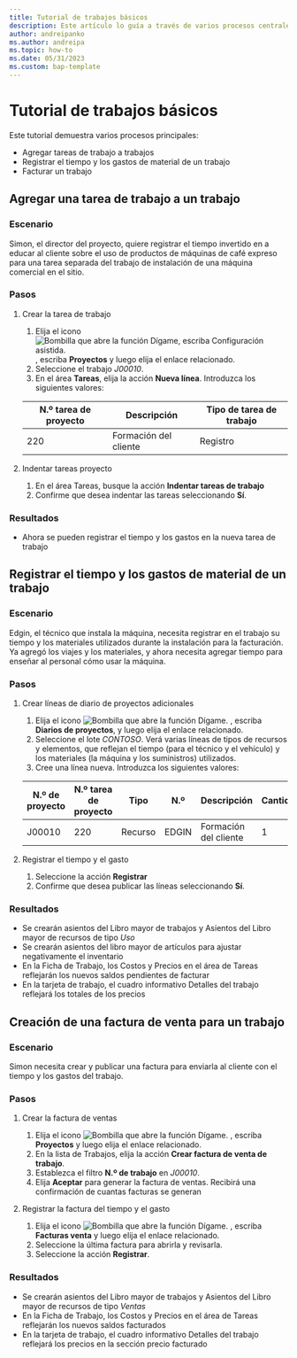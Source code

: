 ```yaml
---
title: Tutorial de trabajos básicos
description: Este artículo lo guía a través de varios procesos centrales en la gestión de proyectos.
author: andreipanko
ms.author: andreipa
ms.topic: how-to
ms.date: 05/31/2023
ms.custom: bap-template
---
```

# Tutorial de trabajos básicos

Este tutorial demuestra varios procesos principales:

- Agregar tareas de trabajo a trabajos
- Registrar el tiempo y los gastos de material de un trabajo
- Facturar un trabajo

## Agregar una tarea de trabajo a un trabajo

### Escenario  

Simon, el director del proyecto, quiere registrar el tiempo invertido en a educar al cliente sobre el uso de productos de máquinas de café expreso para una tarea separada del trabajo de instalación de una máquina comercial en el sitio.

### Pasos

1. Crear la tarea de trabajo  

    1. Elija el icono ![Bombilla que abre la función Dígame, escriba Configuración asistida.](../../media/ui-search/search_small.png "Dígame qué desea hacer") , escriba **Proyectos** y luego elija el enlace relacionado.  
    2. Seleccione el trabajo *J00010*.
    3. En el área **Tareas**, elija la acción **Nueva línea**.  Introduzca los siguientes valores:
 
    |N.º tarea de proyecto|Descripción|Tipo de tarea de trabajo|
    |------------|-----------|-------------|  
    |220|Formación del cliente|Registro|

2. Indentar tareas proyecto
   1. En el área Tareas, busque la acción **Indentar tareas de trabajo**
   2. Confirme que desea indentar las tareas seleccionando **Sí**.

### Resultados

 - Ahora se pueden registrar el tiempo y los gastos en la nueva tarea de trabajo

## Registrar el tiempo y los gastos de material de un trabajo

### Escenario  

Edgin, el técnico que instala la máquina, necesita registrar en el trabajo su tiempo y los materiales utilizados durante la instalación para la facturación.  Ya agregó los viajes y los materiales, y ahora necesita agregar tiempo para enseñar al personal cómo usar la máquina.

### Pasos

1. Crear líneas de diario de proyectos adicionales

    1. Elija el icono ![Bombilla que abre la función Dígame.](../../media/ui-search/search_small.png "Dígame qué desea hacer") , escriba **Diarios de proyectos**, y luego elija el enlace relacionado.  
    2. Seleccione el lote *CONTOSO*.  Verá varias líneas de tipos de recursos y elementos, que reflejan el tiempo (para el técnico y el vehículo) y los materiales (la máquina y los suministros) utilizados.
    3. Cree una línea nueva. Introduzca los siguientes valores:
 
    |N.º de proyecto|N.º tarea de proyecto|Tipo|N.º|Descripción|Cantidad|
    |-------|------------|----|---|-----------|--------|  
    |J00010|220|Recurso|EDGIN|Formación del cliente|1|

2. Registrar el tiempo y el gasto
   1. Seleccione la acción **Registrar**
   2. Confirme que desea publicar las líneas seleccionando **Sí**.

### Resultados

 - Se crearán asientos del Libro mayor de trabajos y Asientos del Libro mayor de recursos de tipo *Uso*
 - Se crearán asientos del libro mayor de artículos para ajustar negativamente el inventario
 - En la Ficha de Trabajo, los Costos y Precios en el área de Tareas reflejarán los nuevos saldos pendientes de facturar
 - En la tarjeta de trabajo, el cuadro informativo Detalles del trabajo reflejará los totales de los precios

## Creación de una factura de venta para un trabajo

### Escenario  
Simon necesita crear y publicar una factura para enviarla al cliente con el tiempo y los gastos del trabajo.

### Pasos
1. Crear la factura de ventas

    1. Elija el icono ![Bombilla que abre la función Dígame.](../../media/ui-search/search_small.png "Dígame qué desea hacer") , escriba **Proyectos** y luego elija el enlace relacionado.  
    2. En la lista de Trabajos, elija la acción **Crear factura de venta de trabajo**.
    3. Establezca el filtro **N.º de trabajo** en *J00010*.
    4. Elija **Aceptar** para generar la factura de ventas.  Recibirá una confirmación de cuantas facturas se generan

2. Registrar la factura del tiempo y el gasto
   1. Elija el icono ![Bombilla que abre la función Dígame.](../../media/ui-search/search_small.png "Dígame qué desea hacer") , escriba **Facturas venta** y luego elija el enlace relacionado.  
   2. Seleccione la última factura para abrirla y revisarla.
   3. Seleccione la acción **Registrar**.

### Resultados

 - Se crearán asientos del Libro mayor de trabajos y Asientos del Libro mayor de recursos de tipo *Ventas*
 - En la Ficha de Trabajo, los Costos y Precios en el área de Tareas reflejarán los nuevos saldos facturados
 - En la tarjeta de trabajo, el cuadro informativo Detalles del trabajo reflejará los precios en la sección precio facturado
